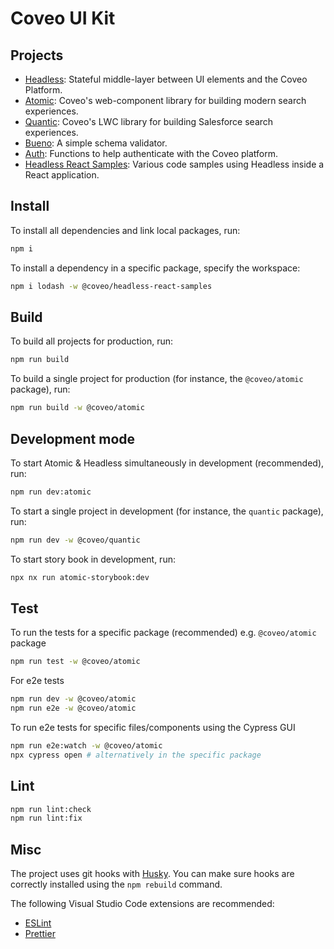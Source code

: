 # Coveo UI Kit

## Projects

- [Headless](packages/headless): Stateful middle-layer between UI elements and the Coveo Platform.
- [Atomic](packages/atomic): Coveo's web-component library for building modern search experiences.
- [Quantic](packages/quantic): Coveo's LWC library for building Salesforce search experiences.
- [Bueno](packages/bueno): A simple schema validator.
- [Auth](packages/auth): Functions to help authenticate with the Coveo platform.
- [Headless React Samples](packages/samples/headless-react): Various code samples using Headless inside a React application.

## Install

To install all dependencies and link local packages, run:

```sh
npm i
```

To install a dependency in a specific package, specify the workspace:

```sh
npm i lodash -w @coveo/headless-react-samples
```

## Build

To build all projects for production, run:

```sh
npm run build
```

To build a single project for production (for instance, the `@coveo/atomic` package), run:

```sh
npm run build -w @coveo/atomic
```

## Development mode

To start Atomic & Headless simultaneously in development (recommended), run:

```sh
npm run dev:atomic
```

To start a single project in development (for instance, the `quantic` package), run:

```sh
npm run dev -w @coveo/quantic
```

To start story book in development, run:
```sh
npx nx run atomic-storybook:dev
```

## Test

To run the tests for a specific package (recommended) e.g. `@coveo/atomic` package
```sh
npm run test -w @coveo/atomic
```

For e2e tests
```sh
npm run dev -w @coveo/atomic
npm run e2e -w @coveo/atomic
```

To run e2e tests for specific files/components using the Cypress GUI
```sh
npm run e2e:watch -w @coveo/atomic
npx cypress open # alternatively in the specific package
```

## Lint

```sh
npm run lint:check
npm run lint:fix
```

## Misc

The project uses git hooks with [Husky](https://www.npmjs.com/package/husky). You can make sure hooks are correctly installed using the `npm rebuild` command.

The following Visual Studio Code extensions are recommended:

- [ESLint](https://marketplace.visualstudio.com/items?itemName=dbaeumer.vscode-eslint)
- [Prettier](https://marketplace.visualstudio.com/items?itemName=esbenp.prettier-vscode)
